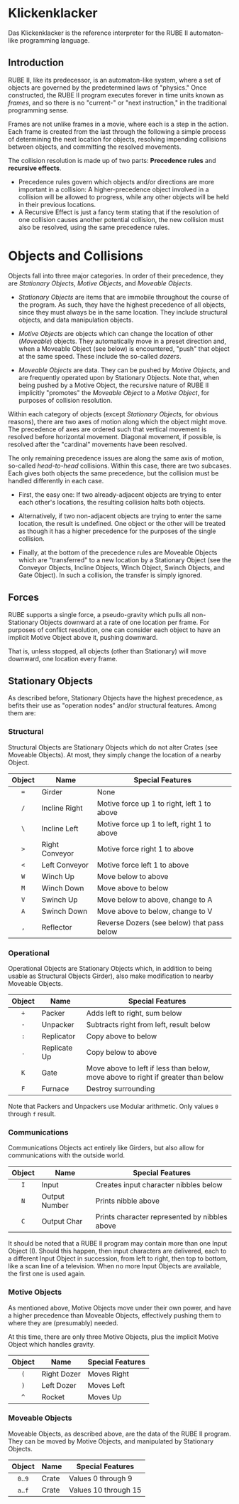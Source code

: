 Klickenklacker
==============

Das Klickenklacker is the reference interpreter for the RUBE II automaton-like programming language.

Introduction
------------

RUBE II, like its predecessor, is an automaton-like system, where a set of objects are governed by the predetermined laws of "physics."  Once constructed, the RUBE II program executes forever in time units known as _frames_, and so there is no "current-" or "next instruction," in the traditional programming sense.

Frames are not unlike frames in a movie, where each is a step in the action.  Each frame is created from the last through the following a simple process of determining the next location for objects, resolving impending collisions between objects, and committing the resolved movements.

The collision resolution is made up of two parts:  __Precedence rules__ and __recursive effects__.

 - Precedence rules govern which objects and/or directions are more important in a collision:  A higher-precedence object involved in a collision will be allowed to progress, while any other objects will be held in their previous locations.
 - A Recursive Effect is just a fancy term stating that if the resolution of one collision causes another potential collision, the new collision must also be resolved, using the same precedence rules.

Objects and Collisions
======================

Objects fall into three major categories.  In order of their precedence, they are _Stationary Objects_, _Motive Objects_, and _Moveable Objects_.

 - _Stationary Objects_ are items that are immobile throughout the course of the program.  As such, they have the highest precedence of all objects, since they must always be in the same location.  They include structural objects, and data manipulation objects.

 - _Motive Objects_ are objects which can change the location of other (_Moveable_) objects.  They automatically move in a preset direction and, when a Moveable Object (see below) is encountered, "push" that object at the same speed.  These include the so-called _dozers_.

 - _Moveable Objects_ are data.  They can be pushed by _Motive Objects_, and are frequently operated upon by Stationary Objects.  Note that, when being pushed by a Motive Object, the recursive nature of RUBE II implicitly "promotes" the _Moveable Object_ to a _Motive Object_, for purposes of collision resolution.

Within each category of objects (except _Stationary Objects_, for obvious reasons), there are two axes of motion along which the object might move.  The precedence of axes are ordered such that vertical movement is resolved before horizontal movement.  Diagonal movement, if possible, is resolved after the "cardinal" movements have been resolved.

The only remaining precedence issues are along the same axis of motion, so-called _head-to-head_ collisions.  Within this case, there are two subcases.  Each gives both objects the same precedence, but the collision must be handled differently in each case.

 - First, the easy one:  If two already-adjacent objects are trying to enter each other's locations, the resulting collision halts both objects.

 - Alternatively, if two non-adjacent objects are trying to enter the same location, the result is undefined.  One object or the other will be treated as though it has a higher precedence for the purposes of the single collision.

 - Finally, at the bottom of the precedence rules are Moveable Objects which are "transferred" to a new location by a Stationary Object (see the Conveyor Objects, Incline Objects, Winch Object, Swinch Objects, and Gate Object).  In such a collision, the transfer is simply ignored.

Forces
------

RUBE supports a single force, a pseudo-gravity which pulls all non-Stationary Objects downward at a rate of one location per frame.  For purposes of conflict resolution, one can consider each object to have an implicit Motive Object above it, pushing downward.

That is, unless stopped, all objects (other than Stationary) will move downward, one location every frame.

Stationary Objects
------------------

As described before, Stationary Objects have the highest precedence, as
befits their use as "operation nodes" and/or structural features.  Among
them are:

### Structural

Structural Objects are Stationary Objects which do not alter Crates (see Moveable Objects).  At most, they simply change the location of a nearby Object.

| **Object** | **Name**       | **Special Features**                        |
|:----------:| -------------- | ------------------------------------------- |
|    `=`     | Girder         | None                                        |
|    `/`     | Incline Right  | Motive force up 1 to right, left 1 to above |
|    `\`     | Incline Left   | Motive force up 1 to left, right 1 to above |
|    `>`     | Right Conveyor | Motive force right 1 to above               |
|    `<`     | Left Conveyor  | Motive force left 1 to above                |
|    `W`     | Winch Up       | Move below to above                         |
|    `M`     | Winch Down     | Move above to below                         |
|    `V`     | Swinch Up      | Move below to above, change to A            |
|    `A`     | Swinch Down    | Move above to below, change to V            |
|    `,`     | Reflector      | Reverse Dozers (see below) that pass below  |

### Operational

Operational Objects are Stationary Objects which, in addition to being usable as Structural Objects Girder), also make modification to nearby Moveable Objects.

| **Object** | **Name**       | **Special Features**                    |
|:----------:| -------------- | --------------------------------------- |
|    `+`     | Packer         | Adds left to right, sum below           |
|    `-`     | Unpacker       | Subtracts right from left, result below |
|    `:`     | Replicator     | Copy above to below                     |
|    `.`     | Replicate Up   | Copy below to above                     |
|    `K`     | Gate           | Move above to left if less than below, move above to right if greater than below |
|    `F`     | Furnace        | Destroy surrounding                     |

Note that Packers and Unpackers use Modular arithmetic.  Only values `0` through `f` result.

### Communications

Communications Objects act entirely like Girders, but also allow for communications with the outside world.

| **Object** | **Name**      | **Special Features**                          |
|:----------:| ------------- | --------------------------------------------- |
|    `I`     | Input         | Creates input character nibbles below         |
|    `N`     | Output Number | Prints nibble above                           |
|    `C`     | Output Char   | Prints character represented by nibbles above |

It should be noted that a RUBE II program may contain more than one Input Object (I).  Should this happen, then input characters are delivered, each to a different Input Object in succession, from left to right, then top to bottom, like a scan line of a television.  When no more Input Objects are available, the first one is used again.

### Motive Objects

As mentioned above, Motive Objects move under their own power, and have a higher precedence than Moveable Objects, effectively pushing them to where they are (presumably) needed.

At this time, there are only three Motive Objects, plus the implicit Motive Object which handles gravity.

| **Object** | **Name**      | **Special Features** |
|:----------:| ------------- | ---------------------|
|    `(`     | Right Dozer   | Moves Right          |
|    `)`     | Left Dozer    | Moves Left           |
|    `^`     | Rocket        | Moves Up             |

### Moveable Objects

Moveable Objects, as described above, are the data of the RUBE II program.  They can be moved by Motive Objects, and manipulated by Stationary Objects.

| **Object** | **Name**      | **Special Features** |
|:----------:| ------------- | -------------------- |
|  `0`..`9`  | Crate         | Values 0 through 9   |
|  `a`..`f`  | Crate         | Values 10 through 15 |

